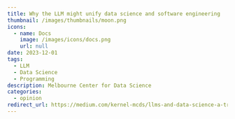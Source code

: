 ```yaml
---
title: Why the LLM might unify data science and software engineering
thumbnail: /images/thumbnails/moon.png
icons:
  - name: Docs
    image: /images/icons/docs.png
    url: null
date: 2023-12-01
tags:
  - LLM
  - Data Science
  - Programming
description: Melbourne Center for Data Science
categories:
  - opinion
redirect_url: https://medium.com/kernel-mcds/llms-and-data-science-a-transformative-landscape-awaits-7a2c82630a99
---
```

